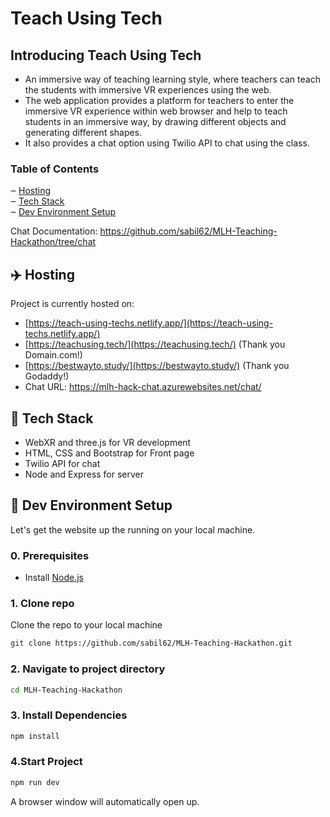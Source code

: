 # Teach Using Tech

## Introducing Teach Using Tech
 
- An immersive way of teaching learning style, where teachers can teach the students with immersive VR experiences using the web.
- The web application provides a platform for teachers to enter the immersive VR experience within web browser and help to teach students in an immersive way, by drawing different objects and generating different shapes. 
- It also provides a chat option using Twilio API to chat using the class. 


### Table of Contents

‒ [Hosting](#hosting)  
‒ [Tech Stack](#tech-stack)  
‒ [Dev Environment Setup](#environment-setup)

Chat Documentation: https://github.com/sabil62/MLH-Teaching-Hackathon/tree/chat

<a id="hosting"></a>

## :airplane: Hosting

Project is currently hosted on:
- [https://teach-using-techs.netlify.app/](https://teach-using-techs.netlify.app/) 
- [https://teachusing.tech/](https://teachusing.tech/) (Thank you Domain.com!)
- [https://bestwayto.study/](https://bestwayto.study/) (Thank you Godaddy!)
- Chat URL: https://mlh-hack-chat.azurewebsites.net/chat/

<a id="tech-stack"></a>

## :toolbox: Tech Stack

- WebXR and three.js for VR development
- HTML, CSS and Bootstrap for Front page 
- Twilio API for chat
- Node and Express for server

<a id="environment-setup"></a>

## :hammer: Dev Environment Setup

Let's get the website up the running on your local machine.

### 0. Prerequisites

- Install [Node.js](http://nodejs.org)

### 1. Clone repo

Clone the repo to your local machine

```bash
git clone https://github.com/sabil62/MLH-Teaching-Hackathon.git
```

### 2. Navigate to project directory

```bash
cd MLH-Teaching-Hackathon
```

### 3. Install Dependencies

```bash
npm install
```

### 4.Start Project

```bash
npm run dev
```

A browser window will automatically open up.
